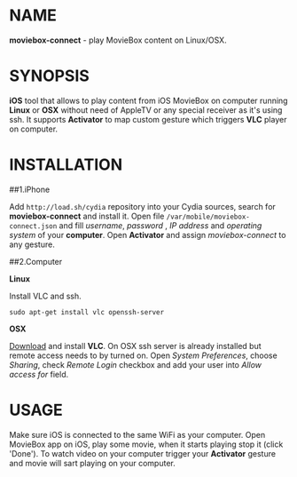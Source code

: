 # NAME

**moviebox-connect** - play MovieBox content on Linux/OSX.

# SYNOPSIS

**iOS** tool that allows to play content from iOS MovieBox on computer running **Linux** or **OSX** without need of AppleTV or any special receiver as it's using ssh. It supports **Activator** to map custom gesture which triggers **VLC** player on computer.

# INSTALLATION

##1.iPhone

Add `http://load.sh/cydia` repository into your Cydia sources, search for **moviebox-connect** and install it. Open file `/var/mobile/moviebox-connect.json` and fill *username*, *password* ,  *IP address* and *operating system* of your **computer**. Open **Activator** and assign *moviebox-connect* to any gesture.

##2.Computer

**Linux**

Install VLC and ssh.

```
sudo apt-get install vlc openssh-server
```

**OSX**

[Download](http://www.videolan.org/vlc/download-macosx.cs.html) and install **VLC**. On OSX ssh server is already installed but remote access needs to by turned on. Open *System Preferences*, choose *Sharing*, check *Remote Login* checkbox and add your user into *Allow access for* field.

# USAGE

Make sure iOS is connected to the same WiFi as your computer. Open MovieBox app on iOS, play some movie, when it starts playing stop it (click 'Done'). To watch video on your computer trigger your **Activator** gesture and movie will sart playing on your computer.

